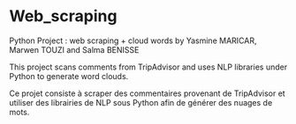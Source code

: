# Web_scraping
Python Project : web scraping + cloud words
by Yasmine MARICAR, Marwen TOUZI and Salma BENISSE


This project scans comments from TripAdvisor and uses NLP libraries under Python to generate word clouds.

Ce projet consiste à scraper des commentaires provenant de TripAdvisor et utiliser des librairies de NLP sous Python afin de générer des nuages de mots.
